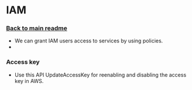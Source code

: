 # IAM

### [Back to main readme](Readme.md)

- We can grant IAM users access to services by using policies.
-


### Access key

- Use this API UpdateAccessKey for reenabling and disabling the access key in AWS.

